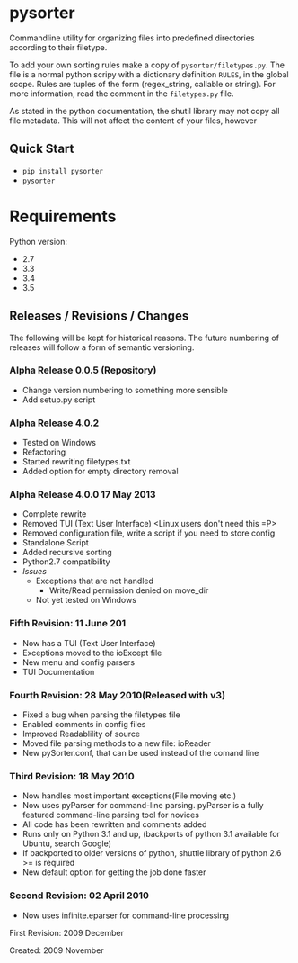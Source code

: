 pysorter
========
Commandline utility for organizing files into predefined directories according to their filetype.

To add your own sorting rules make a copy of  `pysorter/filetypes.py`.
The file is a normal python scripy with a dictionary definition `RULES`,
in the global scope. Rules are tuples of the form (regex_string, callable or string).
For more information, read the comment in the `filetypes.py` file.

As stated in the python documentation, the shutil library may not copy all file metadata.
This will not affect the content of your files, however

## Quick Start
  * `pip install pysorter`
  * `pysorter`

# Requirements
Python version:
 * 2.7
 * 3.3
 * 3.4
 * 3.5

## Releases / Revisions / Changes 

The following will be kept for historical reasons. The future numbering of releases will 
follow a form of semantic versioning.

### Alpha Release 0.0.5 (Repository) 
  * Change version numbering to something more sensible
  * Add setup.py script

### Alpha Release 4.0.2
  * Tested on Windows
  * Refactoring
  * Started rewriting filetypes.txt
  * Added option for empty directory removal

### Alpha Release 4.0.0 17 May 2013
  * Complete rewrite
  * Removed TUI (Text User Interface) <Linux users don't need this =P>
  * Removed configuration file, write a script if you need to store config
  * Standalone Script
  * Added recursive sorting
  * Python2.7 compatibility
  * *Issues*
    * Exceptions that are not handled
      * Write/Read permission denied on move_dir
    * Not yet tested on Windows
        
### Fifth Revision: 11 June 201
  * Now has a TUI (Text User Interface)
  * Exceptions moved to the ioExcept file
  * New menu and config parsers
  * TUI Documentation

### Fourth Revision: 28 May 2010(Released with v3)
  * Fixed a bug when parsing the filetypes file
  * Enabled comments in config files
  * Improved Readablility of source
  * Moved file parsing methods to a new file: ioReader
  * New pySorter.conf, that can be used instead of the comand line

### Third Revision: 18 May 2010
  * Now handles most important exceptions(File moving etc.)
  * Now uses pyParser for command-line parsing. pyParser is a fully featured command-line parsing tool for novices
  * All code has been rewritten and comments added
  * Runs only on Python 3.1 and up, (backports of python 3.1 available for Ubuntu, search Google)
  * If backported to older versions of python, shuttle library of python 2.6 >= is required
  * New default option for getting the job done faster


### Second Revision: 02 April 2010
  * Now uses infinite.eparser for command-line processing

First Revision: 2009 December

Created: 2009 November
